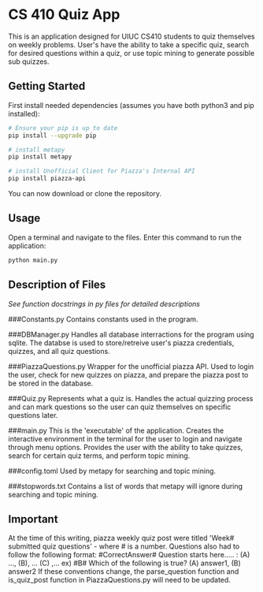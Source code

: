 # CS 410 Quiz App
This is an application designed for UIUC CS410 students to quiz themselves on weekly problems. User's have the ability to take a specific quiz, search for desired questions within a quiz, or use topic mining to generate possible sub quizzes. 

## Getting Started
First install needed dependencies (assumes you have both python3 and pip installed):
```bash
# Ensure your pip is up to date
pip install --upgrade pip

# install metapy
pip install metapy

# install Unofficial Client for Piazza's Internal API
pip install piazza-api
```
You can now download or clone the repository.

## Usage
Open a terminal and navigate to the files. Enter this command to run the application:
```bash
python main.py
```

## Description of Files
*See function docstrings in py files for detailed descriptions*

###Constants.py
Contains constants used in the program.

###DBManager.py
Handles all database interractions for the program using sqlite. 
The databse is used to store/retreive user's piazza credentials, quizzes, and all quiz questions. 
  
###PiazzaQuestions.py
Wrapper for the unofficial piazza API. Used to login the user, check for new quizzes on piazza, 
and prepare the piazza post to be stored in the database.  
  
###Quiz.py
Represents what a quiz is. Handles the actual quizzing process 
and can mark questions so the user can quiz themselves on specific questions later.
  
###main.py
This is the 'executable' of the application. 
Creates the interactive environment in the terminal for the user to login and navigate through menu options. 
Provides the user with the ability to take quizzes, search for certain quiz terms, and perform topic mining. 

###config.toml
Used by metapy for searching and topic mining.
  
###stopwords.txt
Contains a list of words that metapy will ignore during searching and topic mining.
  
## Important
At the time of this writing, piazza weekly quiz post were titled 'Week# submitted quiz questions' - where # is a number. 
Questions also had to follow the following format:
  #CorrectAnswer# Question starts here..... : (A) ..., (B), ... (C) ,...
  ex) #B# Which of the following is true? (A) answer1, (B) answer2
If these conventions change, the parse_question function and is_quiz_post function in PiazzaQuestions.py will need to be updated.
